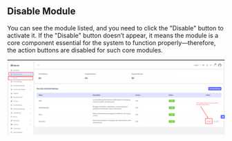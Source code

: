 ## Disable Module

You can see the module listed, and you need to click the "Disable" button to activate it. If the "Disable" button doesn’t appear, it means the module is a core component essential for the system to function properly—therefore, the action buttons are disabled for such core modules.

![src](/assets/lms/images/module/disable-module.png)